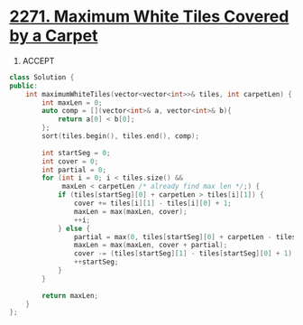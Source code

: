 # [2271. Maximum White Tiles Covered by a Carpet](https://leetcode.com/contest/biweekly-contest-78/problems/maximum-white-tiles-covered-by-a-carpet/)


1. ACCEPT
```c++
class Solution {
public:
    int maximumWhiteTiles(vector<vector<int>>& tiles, int carpetLen) {
        int maxLen = 0;
        auto comp = [](vector<int>& a, vector<int>& b){
            return a[0] < b[0];
        };
        sort(tiles.begin(), tiles.end(), comp);
        
        int startSeg = 0;
        int cover = 0;
        int partial = 0;
        for (int i = 0; i < tiles.size() && 
             maxLen < carpetLen /* already find max len */;) {
            if (tiles[startSeg][0] + carpetLen > tiles[i][1]) {
                cover += tiles[i][1] - tiles[i][0] + 1;
                maxLen = max(maxLen, cover);
                ++i;
            } else {
                partial = max(0, tiles[startSeg][0] + carpetLen - tiles[i][0]);
                maxLen = max(maxLen, cover + partial);
                cover -= (tiles[startSeg][1] - tiles[startSeg][0] + 1);
                ++startSeg;
            }
        }
        
        return maxLen;
    }
};
```